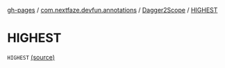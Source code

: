 [gh-pages](../../index.md) / [com.nextfaze.devfun.annotations](../index.md) / [Dagger2Scope](index.md) / [HIGHEST](./-h-i-g-h-e-s-t.md)

# HIGHEST

`HIGHEST` [(source)](https://github.com/NextFaze/dev-fun/tree/master/devfun-annotations/src/main/java/com/nextfaze/devfun/annotations/Dagger2.kt#L23)